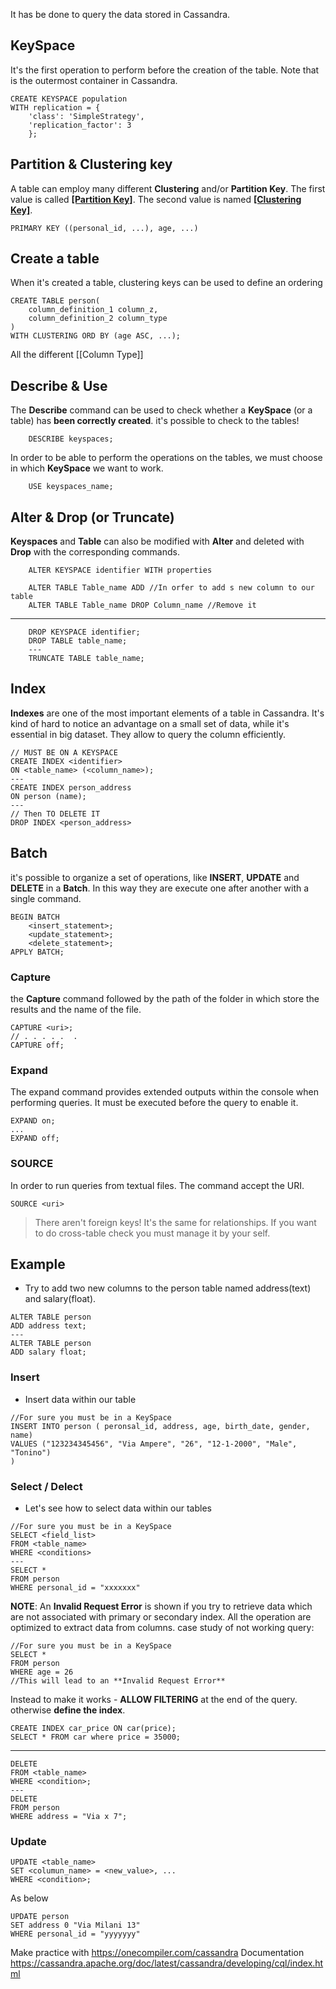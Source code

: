 It has be done to query the data stored in Cassandra.
## KeySpace
It's the first operation to perform before the creation of the table.
Note that is the outermost container in Cassandra.
``` cql
CREATE KEYSPACE population
WITH replication = {
	'class': 'SimpleStrategy', 
	'replication_factor': 3
	};
``` 

## Partition & Clustering key
A table can employ many different **Clustering** and/or **Partition Key**.
The first value is called **[[Partition Key]](s)**.
The second value is named **[[Clustering Key]](s)**.
``` cql
PRIMARY KEY ((personal_id, ...), age, ...)
```

## Create a table
When it's created a table, clustering keys can be used to define an ordering
``` cql
CREATE TABLE person( 
	column_definition_1 column_z,
	column_definition_2 column_type
)
WITH CLUSTERING ORD BY (age ASC, ...);
``` 
All the different [[Column Type]]
## Describe & Use
The **Describe** command can be used to check whether a **KeySpace** (or a table) has **been correctly created**.
it's possible to check to the tables!
``` cql
	DESCRIBE keyspaces;
``` 

In order to be able to perform the operations on the tables, we must choose in which **KeySpace** we want to work.
``` cql
	USE keyspaces_name;
```

## Alter & Drop (or Truncate)
**Keyspaces** and **Table** can also be modified with **Alter** and deleted with **Drop** with the corresponding commands.
``` cql
	ALTER KEYSPACE identifier WITH properties 
	
	ALTER TABLE Table_name ADD //In orfer to add s new column to our table
	ALTER TABLE Table_name DROP Column_name //Remove it 
```
---
``` cql
	DROP KEYSPACE identifier;
	DROP TABLE table_name;
	---
	TRUNCATE TABLE table_name;
```

## Index
**Indexes** are one of the most important elements of a table in Cassandra. 
It's kind of hard to notice an advantage on a small set of data, while it's essential in big dataset.
They allow to query the column efficiently.
``` cql
// MUST BE ON A KEYSPACE
CREATE INDEX <identifier>
ON <table_name> (<column_name>);
---
CREATE INDEX person_address
ON person (name);
---
// Then TO DELETE IT
DROP INDEX <person_address>
```
## Batch
it's possible to organize a set of operations, like **INSERT**, **UPDATE** and **DELETE** in a **Batch**.
In this way they are execute one after another with a single command.
``` cql
BEGIN BATCH
	<insert_statement>;
	<update_statement>;
	<delete_statement>;
APPLY BATCH;
```
### Capture
the **Capture** command followed by the path of the folder in which store the results and the name of the file.
``` cql
CAPTURE <uri>;
// . . . . .  .
CAPTURE off;
```
### Expand
The expand command provides extended outputs within the console when performing queries. It must be executed before the query to enable it. 
``` cql
EXPAND on;
...
EXPAND off;
``` 
### SOURCE
In order to run queries from textual files. The command accept the URI.
``` cql
SOURCE <uri>
``` 


>There aren't foreign keys! It's the same for relationships.
>If you want to do cross-table check you must manage it by your self.



## Example
- Try to add two new columns to the person table named address(text) and salary(float).
``` cql
ALTER TABLE person
ADD address text;
---
ALTER TABLE person
ADD salary float;
```

### Insert
- Insert data within our table
``` cql
//For sure you must be in a KeySpace
INSERT INTO person ( peronsal_id, address, age, birth_date, gender, name)
VALUES ("123234345456", "Via Ampere", "26", "12-1-2000", "Male", "Tonino")
)
```
### Select / Delect
- Let's see how to select data within our tables
``` cql
//For sure you must be in a KeySpace
SELECT <field_list>
FROM <table_name>
WHERE <conditions>
---
SELECT *
FROM person
WHERE personal_id = "xxxxxxx"
```
**NOTE**: An **Invalid Request Error** is shown if you try to retrieve data which are not associated with primary or secondary index.
All the operation are optimized to extract data from columns.
case study of not working query:
``` cql
//For sure you must be in a KeySpace
SELECT *
FROM person
WHERE age = 26
//This will lead to an **Invalid Request Error**
```
Instead to make it works - **ALLOW FILTERING** at the end of the query.
otherwise **define the index**.
``` cql
CREATE INDEX car_price ON car(price);
SELECT * FROM car where price = 35000;
``` 
***
``` cql
DELETE 
FROM <table_name>
WHERE <condition>;
---
DELETE 
FROM person
WHERE address = "Via x 7";
```
### Update
``` cql
UPDATE <table_name>
SET <columun_name> = <new_value>, ...
WHERE <condition>;
``` 
As below
``` cql
UPDATE person
SET address 0 "Via Milani 13"
WHERE personal_id = "yyyyyyy"
```

Make practice with https://onecompiler.com/cassandra
Documentation https://cassandra.apache.org/doc/latest/cassandra/developing/cql/index.html